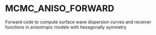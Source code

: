 MCMC_ANISO_FORWARD
==================

Forward code to compute surface wave dispersion curves and receiver functions in anisotropic models with hexagonally symmetry 
